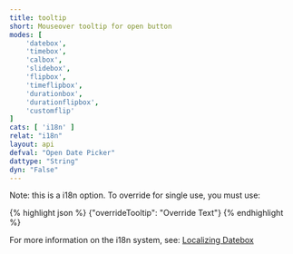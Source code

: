 ```yaml
---
title: tooltip
short: Mouseover tooltip for open button
modes: [
	'datebox',
	'timebox',
	'calbox',
	'slidebox',
	'flipbox',
	'timeflipbox',
	'durationbox',
	'durationflipbox',
	'customflip'
]
cats: [ 'i18n' ]
relat: "i18n"
layout: api
defval: "Open Date Picker"
dattype: "String"
dyn: "False"
---
```


Note: this is a i18n option.  To override for single use, you must use:

{% highlight json %}
{"overrideTooltip": "Override Text"}
{% endhighlight %}

For more information on the i18n system, see: [Localizing Datebox]({{site.basesite}}doc/3-2-locale/)


